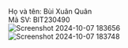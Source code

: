 Họ và tên: Bùi Xuân Quân <br>
Mã SV: BIT230490 <br>
![Screenshot 2024-10-07 183656](https://github.com/user-attachments/assets/c574792b-4646-4fbc-922c-79eebb75a648) <br>
![Screenshot 2024-10-07 183748](https://github.com/user-attachments/assets/1110b763-7535-45e5-85e7-80109952796e)


